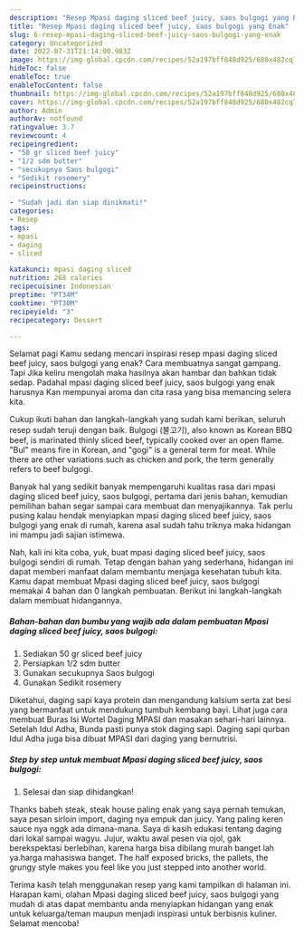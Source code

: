 ```yaml
---
description: "Resep Mpasi daging sliced beef juicy, saos bulgogi yang Enak"
title: "Resep Mpasi daging sliced beef juicy, saos bulgogi yang Enak"
slug: 6-resep-mpasi-daging-sliced-beef-juicy-saos-bulgogi-yang-enak
category: Uncategorized
date: 2022-07-31T21:14:00.983Z
image: https://img-global.cpcdn.com/recipes/52a197bff848d925/680x482cq70/mpasi-daging-sliced-beef-juicy-saos-bulgogi-foto-resep-utama.jpg
hideToc: false
enableToc: true
enableTocContent: false
thumbnail: https://img-global.cpcdn.com/recipes/52a197bff848d925/680x482cq70/mpasi-daging-sliced-beef-juicy-saos-bulgogi-foto-resep-utama.jpg
cover: https://img-global.cpcdn.com/recipes/52a197bff848d925/680x482cq70/mpasi-daging-sliced-beef-juicy-saos-bulgogi-foto-resep-utama.jpg
author: Admin
authorAv: notfound
ratingvalue: 3.7
reviewcount: 4
recipeingredient:
- "50 gr sliced beef juicy"
- "1/2 sdm butter"
- "secukupnya Saos bulgogi"
- "Sedikit rosemery"
recipeinstructions:

- "Sudah jadi dan siap dinikmati!"
categories:
- Resep
tags:
- mpasi
- daging
- sliced

katakunci: mpasi daging sliced 
nutrition: 268 calories
recipecuisine: Indonesian
preptime: "PT34M"
cooktime: "PT30M"
recipeyield: "3"
recipecategory: Dessert

---
```



Selamat pagi Kamu sedang mencari inspirasi resep mpasi daging sliced beef juicy, saos bulgogi yang enak? Cara membuatnya sangat gampang. Tapi Jika keliru mengolah maka hasilnya akan hambar dan bahkan tidak sedap. Padahal mpasi daging sliced beef juicy, saos bulgogi yang enak harusnya Kan mempunyai aroma dan cita rasa yang bisa memancing selera kita.


Cukup ikuti bahan dan langkah-langkah yang sudah kami berikan, seluruh resep sudah teruji dengan baik. Bulgogi (불고기), also known as Korean BBQ beef, is marinated thinly sliced beef, typically cooked over an open flame. &#34;Bul&#34; means fire in Korean, and &#34;gogi&#34; is a general term for meat. While there are other variations such as chicken and pork, the term generally refers to beef bulgogi.

Banyak hal yang sedikit banyak mempengaruhi kualitas rasa dari mpasi daging sliced beef juicy, saos bulgogi, pertama dari jenis bahan, kemudian pemilihan bahan segar sampai cara membuat dan menyajikannya. Tak perlu pusing kalau hendak menyiapkan mpasi daging sliced beef juicy, saos bulgogi yang enak di rumah, karena asal sudah tahu triknya maka hidangan ini mampu jadi sajian istimewa.


Nah, kali ini kita coba, yuk, buat mpasi daging sliced beef juicy, saos bulgogi sendiri di rumah. Tetap dengan bahan yang sederhana, hidangan ini dapat memberi manfaat dalam membantu menjaga kesehatan tubuh kita. Kamu dapat membuat Mpasi daging sliced beef juicy, saos bulgogi memakai 4 bahan dan 0 langkah pembuatan. Berikut ini langkah-langkah dalam membuat hidangannya.

<!--inarticleads1-->

##### Bahan-bahan dan bumbu yang wajib ada dalam pembuatan Mpasi daging sliced beef juicy, saos bulgogi:

1. Sediakan 50 gr sliced beef juicy
1. Persiapkan 1/2 sdm butter
1. Gunakan secukupnya Saos bulgogi
1. Gunakan Sedikit rosemery


Diketahui, daging sapi kaya protein dan mengandung kalsium serta zat besi yang bermanfaat untuk mendukung tumbuh kembang bayi. Lihat juga cara membuat Buras Isi Wortel Daging MPASI dan masakan sehari-hari lainnya. Setelah Idul Adha, Bunda pasti punya stok daging sapi. Daging sapi qurban Idul Adha juga bisa dibuat MPASI dari daging yang bernutrisi. 

<!--inarticleads2-->

##### Step by step untuk membuat Mpasi daging sliced beef juicy, saos bulgogi:


1. Selesai dan siap dihidangkan!

Thanks babeh steak, steak house paling enak yang saya pernah temukan, saya pesan sirloin import, daging nya empuk dan juicy. Yang paling keren sauce nya nggk ada dimana-mana. Saya di kasih edukasi tentang daging dari lokal sampai wagyu. Jujur, waktu awal pesen via ojol, gak berekspektasi berlebihan, karena harga bisa dibilang murah banget lah ya.harga mahasiswa banget. The half exposed bricks, the pallets, the grungy style makes you feel like you just stepped into another world. 

Terima kasih telah menggunakan resep yang kami tampilkan di halaman ini. Harapan kami, olahan Mpasi daging sliced beef juicy, saos bulgogi yang mudah di atas dapat membantu anda menyiapkan hidangan yang enak untuk keluarga/teman maupun menjadi inspirasi untuk berbisnis kuliner. Selamat mencoba!
